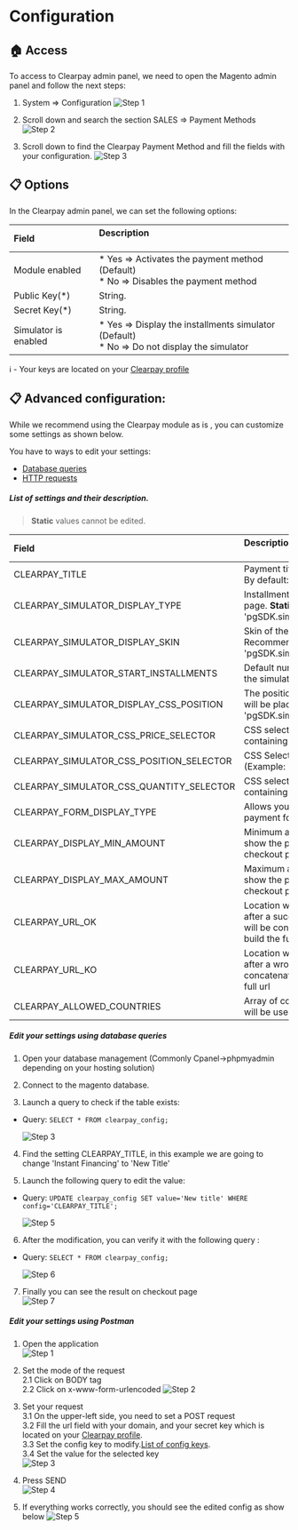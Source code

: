 # Configuration

## :house: Access

To access to Clearpay admin panel, we need to open the Magento admin panel and follow the next steps:

1. System => Configuration
![Step 1](./configuration-step1.png?raw=true "Step 1")

2. Scroll down and search the section SALES => Payment Methods
![Step 2](./configuration-step2.png?raw=true "Step 2")

3. Scroll down to find the Clearpay Payment Method and fill the fields with your configuration.
![Step 3](./configuration-step3.png?raw=true "Step 3")

## :clipboard: Options
In the Clearpay admin panel, we can set the following options:

| Field &nbsp;&nbsp;&nbsp;&nbsp;&nbsp;&nbsp;&nbsp;&nbsp;&nbsp;&nbsp;&nbsp;&nbsp;&nbsp;| Description<br/><br/>
| :------------- |:-------------| 
| Module enabled     | * Yes => Activates the payment method (Default) <br/> * No => Disables the payment method
| Public Key(*) |  String.
| Secret Key(*) |  String. 
| Simulator is enabled |  * Yes => Display the installments simulator  (Default) <br/> * No => Do not display the simulator

:information_source: - Your keys are located on your [Clearpay profile](https://bo.clearpay.com/shop)

## :clipboard: Advanced configuration:
While we recommend using the Clearpay module as is , you can customize some settings as shown below.

You have to ways to edit your settings:
* [Database queries](./configuration.md#edit-your-settings-using-database-queries)
* [HTTP requests](./configuration.md#edit-your-settings-using-postman)

##### List of settings and their description.

> __Static__ values cannot be edited.

| Field | Description<br/><br/>
| :------------- |:-------------| 
| CLEARPAY_TITLE                           | Payment title to show in checkout page. By default:"Instant financing".
| CLEARPAY_SIMULATOR_DISPLAY_TYPE          | Installments simulator on the product page. **Static value**: 'pgSDK.simulator.types.PRODUCT_PAGE'.
| CLEARPAY_SIMULATOR_DISPLAY_SKIN          | Skin of the product page simulator. Recommended value: 'pgSDK.simulator.skins.BLUE'.
| CLEARPAY_SIMULATOR_START_INSTALLMENTS    | Default number of installments to use in the simulator.
| CLEARPAY_SIMULATOR_DISPLAY_CSS_POSITION  | The position where the simulator widget will be placed. Recommended value: 'pgSDK.simulator.positions.INNER'.
| CLEARPAY_SIMULATOR_CSS_PRICE_SELECTOR    | CSS selector of the DOM element containing the total amount value.
| CLEARPAY_SIMULATOR_CSS_POSITION_SELECTOR | CSS Selector to place the widget. (Example: '#simulator', '.PgSimulator')
| CLEARPAY_SIMULATOR_CSS_QUANTITY_SELECTOR | CSS selector of the DOM element containing the quantity selector value.
| CLEARPAY_FORM_DISPLAY_TYPE               | Allows you to select the way the Clearpay payment form is displayed site
| CLEARPAY_DISPLAY_MIN_AMOUNT              | Minimum amount to use the module and show the payment method in the checkout page and in product page.
| CLEARPAY_DISPLAY_MAX_AMOUNT              | Maximum amount to use the module and show the payment method in the checkout page and in product page.
| CLEARPAY_URL_OK                          | Location where user will be redirected after a successful payment. This string will be concatenated to the base url to build the full url
| CLEARPAY_URL_KO                          | Location where user will be redirected after a wrong payment. This string will be concatenated to the base url to build the full url  
| CLEARPAY_ALLOWED_COUNTRIES               | Array of country codes where Clearpay will be used as a payment method. 


##### Edit your settings using database queries
1. Open your database management (Commonly Cpanel->phpmyadmin depending on your hosting solution) 

2. Connect to the magento database. 

3. Launch a query to check if the table exists:
  * Query: 
        ```
        SELECT * FROM clearpay_config;
        ```
        
    ![Step 3](./sql_step3.png?raw=true "Step 1")

4. Find the setting CLEARPAY_TITLE, in this example we are going to change 'Instant Financing' to 'New Title'  

5. Launch the following query to edit the value:
  * Query: 
        ```
        UPDATE clearpay_config SET value='New title' WHERE config='CLEARPAY_TITLE';
        ```  
        
    ![Step 5](./sql_step5.png?raw=true "Step 5")


6. After the modification, you can verify it with the following query :
  * Query:
        ```
        SELECT * FROM clearpay_config;
        ```

    ![Step 6](./sql_step6.png?raw=true "Step 6")

7. Finally you can see the result on checkout page  
 ![Step 7](./sql_step7.png?raw=true "Step 7")


##### Edit your settings using Postman

1. Open the application  
![Step 1](./postman_step1.png?raw=true "Step 1")

2. Set the mode of the request  
2.1 Click on BODY tag  
2.2 Click on x-www-form-urlencoded
![Step 2](./postman_step2.png?raw=true "Step 2")

3. Set your request  
3.1 On the upper-left side, you need to set a POST request  
3.2 Fill the url field with your domain, and your secret key which is located on your [Clearpay profile](https://bo.clearpay.com/shop).     
3.3 Set the config key to modify.[List of config keys](./configuration.md#list-of-settings-and-their-description).  
3.4 Set the value for the selected key  
![Step 3](./postman_step3.png?raw=true "Step 3")

4. Press SEND  
![Step 4](./postman_step4.png?raw=true "Step 4")

5. If everything works correctly, you should see the edited config as show below 
![Step 5](./postman_step5.png?raw=true "Step 5")